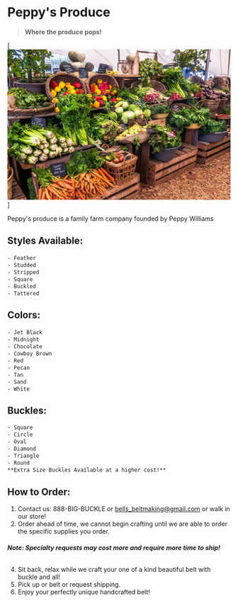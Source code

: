 # Peppy's Produce

> **Where the produce pops!**

[![A Picture of our pop out produce!](/assets/peppys_pop_out.jpg "Peppy's Pop out Produce")]

Peppy's produce is a family farm company founded by Peppy Williams

  ## Styles Available:
    - Feather
    - Studded
    - Stripped
    - Square
    - Buckled
    - Tattered

  ## Colors:
    - Jet Black
    - Midnight
    - Chocolate
    - Cowboy Brown
    - Red
    - Pecan
    - Tan
    - Sand
    - White
   
   ## Buckles:
    - Square
    - Circle
    - Oval
    - Diamond
    - Triangle
    - Round
    **Extra Size Buckles Available at a higher cost!**
    
## How to Order:
  1. Contact us: 888-BIG-BUCKLE or bells_beltmaking@gmail.com or walk in our store!
  2. Order ahead of time, we cannot begin crafting until we are able to order the specific supplies you order.
  ###### ***Note: Specialty requests may cost more and require more time to ship!***
  4. Sit back, relax while we craft your one of a kind beautiful belt with buckle and all!
  5. Pick up or belt or request shipping.
  6. Enjoy your perfectly unique handcrafted belt!

